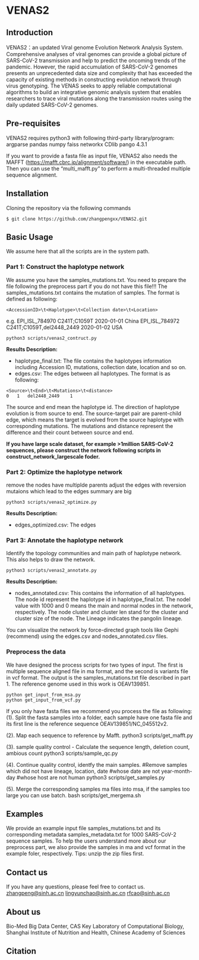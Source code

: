 # VENAS2

## Introduction

VENAS2：an updated Viral genome Evolution Network Analysis System.
Comprehensive analyses of viral genomes can provide a global picture of SARS-CoV-2 transmission and help to predict the oncoming trends of the pandemic. However, the rapid accumulation of SARS-CoV-2 genomes presents an unprecedented data size and complexity that has exceeded the capacity of existing methods in constructing evolution network through virus genotyping. The VENAS seeks to apply reliable computational algorithms to build an integrative genomic analysis system that enables researchers to trace viral mutations along the transmission routes using the daily updated SARS-CoV-2 genomes.


## Pre-requisites
VENAS2 requires python3 with following third-party library/program:
argparse
pandas
numpy
faiss
networkx
CDlib
pango 4.3.1

If you want to provide a fasta file as input file, VENAS2 also needs the MAFFT (<https://mafft.cbrc.jp/alignment/software/>) in the executable path. Then you can use the “multi_mafft.py” to perform a multi-threaded multiple sequence alignment.


## Installation
Cloning the repository via the following commands 
```
$ git clone https://github.com/zhangpengxx/VENAS2.git
```

## Basic Usage
We assume here that all the scripts are in the system path.


### Part 1: Construct the haplotype network 
We assume you have the samples_mutations.txt. You need to prepare the file following the preprocess part if you do not have this file!!!
The samples_mutations.txt contains the mutation of samples. The format is defined as following:
```
<AccessionID>\t<Haplotype>\t<Collection date>\t<Location>
```
e.g. 
EPI_ISL_784970	C241T;C1059T 2020-01-01	China
EPI_ISL_784972	C241T;C1059T,del2448_2449 2020-01-02 USA


```
python3 scripts/venas2_contruct.py
```
**Results Description:**
*	haplotype_final.txt: The file contains the haplotypes information including Accession ID, mutations, collection date, location and so on.
*	edges.csv: The edges between all haplotypes. The format is as following:
```
<Source>\t<End>\t<Mutations>\t<distance>
0	1 	del2448_2449 	1
```
The source and end mean the haplotype id. The direction of haplotype evolution is from source to end. The source-target pair are parent-child edge, which means the target is evolved from the source haplotype with corresponding mutations. The mutations and distance represent the difference and their count between source and end.


**If you have large scale dataset, for example >1million SARS-CoV-2 sequences, please construct the network following scripts in construct_network_largescale foder.**


### Part 2: Optimize the haplotype network 

remove the nodes have multiplde parents
adjust the edges with reversion mutaions which lead to the edges summary are big

```
python3 scripts/venas2_optimize.py
```
**Results Description:**
*	edges_optimized.csv: The edges


### Part 3: Annotate the haplotype network
Identify the topology communities and main path of haplotype network. This also helps to draw the network.
```
python3 scripts/venas2_annotate.py
```
**Results Description:**
*	nodes_annotated.csv: This contains the information of all haplotypes. The node id represent the haplotype id in haplotype_final.txt. The nodel value with 1000 and 0 means the main and normal nodes in the network, respectively. The node cluster and cluster len stand for the cluster and cluster size of the node. The Lineage indicates the pangolin lineage.

You can visualize the network by force-directed graph tools like Gephi (recommend) using the edges.csv and nodes_annotated.csv files.


### Preprocess the data
We have designed the process scripts for two types of input. The first is multiple sequence aligned file in ma format, and the second is variants file in vcf format. The output is the samples_mutations.txt file described in part 1. 
The reference genome used in this work is OEAV139851. 

```
python get_input_from_msa.py
python get_input_from_vcf.py
```

If you only have fasta files we recommend you process the file as following:
(1). Split the fasta samples into a folder, each sample have one fasta file and its first line is the reference sequence OEAV139851/NC_045512v2.

(2). Map each sequence to reference by Mafft.
python3 scripts/get_mafft.py

(3). sample quality control - Calculate the sequence length, deletion count, ambious count
python3 scripts/sample_qc.py

(4). Continue quality control, identfy the main samples.
#Remove samples which did not have lineage, location, date
#whose date are not year-month-day
#whose host are not human
python3 scripts/get_samples.py

(5). Merge the corresponding samples ma files into msa, if the samples too large you can use batch.
bash scripts/get_mergema.sh 


## Examples
We provide an example input file samples_mutations.txt and its corresponding metadata samples_metadata.txt for 1000 SARS-CoV-2 sequence samples. 
To help the users understand more about our preprocess part, we also provide the samples in ma and vcf format in the example foler, respectively. Tips: unzip the zip files first.


## Contact us
If you have any questions, please feel free to contact us. 
zhangpeng@sinh.ac.cn
lingyunchao@sinh.ac.cn
rfcao@sinh.ac.cn

## About us
Bio-Med Big Data Center, CAS Key Laboratory of Computational Biology, Shanghai Institute of Nutrition and Health, Chinese Academy of Sciences

## Citation

